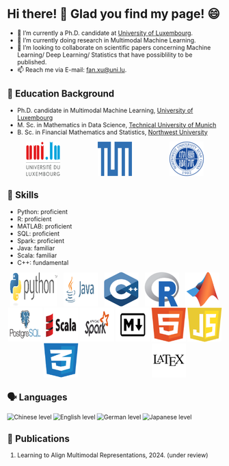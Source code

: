 # Hi there! 👋 Glad you find my page! :smile:

- 🔭 I’m currently a Ph.D. candidate at [University of Luxembourg](https://www.uni.lu).
- 🌱 I’m currently doing research in Multimodal Machine Learning.
- 👯 I’m looking to collaborate on scientific papers concerning Machine Learning/ Deep Learning/ Statistics that have possiblility to be published.
- 📫 Reach me via E-mail: fan.xu@uni.lu.

## :school: Education Background
- Ph.D. candidate in Multimodal Machine Learning, [University of Luxembourg](https://www.uni.lu)
- M. Sc. in Mathematics in Data Science, [Technical University of Munich](https://www.tum.de)
- B. Sc. in Financial Mathematics and Statistics, [Northwest University](https://www.nwu.edu.cn)
<div style="display: flex; align-items: center; justify-content: space-around; flex-wrap: wrap;">
<a href="https://www.uni.lu"><img src="logos/unilu.svg" alt="UniLU logo" width="80" height="80"></a>
<a href="https://www.tum.de"><img src="logos/tum.svg" alt="TUM logo" width="80" height="80"></a>
<a href="https://www.nwu.edu.cn"><img src="logos/northwest.png" alt="Northwest logo" width="80" height="80"></a>
</div>

## :toolbox: Skills
- Python: proficient
- R: proficient
- MATLAB: proficient
- SQL: proficient
- Spark: proficient
- Java: familiar
- Scala: familiar
- C++: fundamental
<div style="display: flex; align-items: center; justify-content: space-around; flex-wrap: wrap;">
<a href="https://www.python.org"><img src="logos/python.svg" alt="Python Logo" width="110" height="80"></a>
<a href="https://www.java.com/en/"><img src="logos/java.svg" alt="Java logo" width="80" height="80"></a>
<a href="https://isocpp.org"><img src="logos/cpp.svg" alt="C++ logo" width="80" height="80"></a>
<a href="https://www.r-project.org"><img src="logos/r.svg" alt="R Logo" width="80" height="80"></a>
<a href="https://www.mathworks.com/products/matlab.html"><img src="logos/matlab.svg" alt="Matlab Logo" width="80" height="80"></a>
<a href="https://www.postgresql.org"><img src="logos/postgresql.svg" alt="SQL logo" width="80" height="80"></a>
<a href="https://www.scala-lang.org"><img src="logos/scala.svg" alt="Scala logo" width="80" height="80"></a>
<a href="https://spark.apache.org"><img src="logos/spark.svg" alt="Spark logo" width="80" height="80"></a>
<a href="https://www.markdownguide.org"><img src="logos/markdown.svg" alt="Markdown logo" width="80" height="80"></a>
<a href="https://html.com"><img src="logos/html.svg" alt="Html logo" width="80" height="80"></a>
<a href="https://www.javascript.com"><img src="logos/javascript.svg" alt="JavaScript logo" width="80" height="80"></a>
<a href="https://html.com"><img src="logos/css.svg" alt="CSS logo" width="80" height="80"></a>
<a href="https://www.latex-project.org"><img src="logos/latex.svg" alt="Latex logo" width="80" height="80"></a>
</div>

## :speaking_head: Languages
![Chinese level](https://img.shields.io/badge/Chinese_Level-Native-red?style=for-the-badge)
![English level](https://img.shields.io/badge/English_Level-C2-blue?style=for-the-badge)
![German level](https://img.shields.io/badge/German_Level-B1-yellow?style=for-the-badge)
![Japanese level](https://img.shields.io/badge/Japanese_Level-N2-pink?style=for-the-badge)

## :page_facing_up: Publications
1. Learning to Align Multimodal Representations, 2024. (under review)
